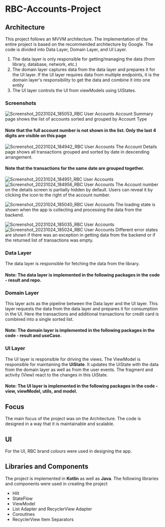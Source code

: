 # RBC-Accounts-Project

## Architecture
This project follows an MVVM architecture. The implementation of the entire project is based on the recommended architecture by Google. The code is divided into Data Layer, Domain Layer, and UI Layer.
1. The data layer is only responsible for getting/managing the data (from library, database, network, etc.)
2. The domain layer captures data from the data layer and prepares it for the UI layer. If the UI layer requires data from multiple endpoints, it is the domain layer's responsibility to get the data and combine it into one entity
3. The UI layer controls the UI from viewModels using UiStates.

### Screenshots
![Screenshot_20231024_185053_RBC User Accounts](https://github.com/piyushgarg0910/RBC-Accounts-Project/assets/11358861/dbb73122-aaf8-455d-8f5d-46ff6be2ebad)
Account Summary page shows the list of accounts sorted and grouped by Account Type
#### Note that the full account number is not shown in the list. Only the last 4 digits are visible on this page

![Screenshot_20231024_184942_RBC User Accounts](https://github.com/piyushgarg0910/RBC-Accounts-Project/assets/11358861/4d9eb5fb-c75a-4ddf-87d5-ebd183d1026a)
The Account Details page shows all transactions grouped and sorted by date in descending arrangement.
#### Note that the transactions for the same date are grouped together.

![Screenshot_20231024_184951_RBC User Accounts](https://github.com/piyushgarg0910/RBC-Accounts-Project/assets/11358861/e2c810e0-7490-4aed-a182-2fa6d77486d8)
![Screenshot_20231024_184956_RBC User Accounts](https://github.com/piyushgarg0910/RBC-Accounts-Project/assets/11358861/043087ca-c035-4744-b1bb-759ddb0c5e6d)
The Account number on the details screen is partially hidden by default. Users can reveal it by clicking the icon to the right of the account number.

![Screenshot_20231024_185040_RBC User Accounts](https://github.com/piyushgarg0910/RBC-Accounts-Project/assets/11358861/137deaeb-d1ef-49b1-b561-3459564464e9)
The loading state is shown when the app is collecting and processing the data from the backend.

![Screenshot_20231024_185035_RBC User Accounts](https://github.com/piyushgarg0910/RBC-Accounts-Project/assets/11358861/fb802057-04c5-45ba-9cba-6fa4a97372eb)
![Screenshot_20231024_185024_RBC User Accounts](https://github.com/piyushgarg0910/RBC-Accounts-Project/assets/11358861/8063e763-f860-4246-812c-0da6c8857097)
Different error states are shown if there was an exception in getting data from the backend or if the returned list of transactions was empty.

### Data Layer
The data layer is responsible for fetching the data from the library.

#### Note: The data layer is implemented in the following packages in the code - result and repo.

### Domain Layer
This layer acts as the pipeline between the Data layer and the UI layer. This layer requests the data from the data layer and prepares it for consumption in the UI. Here the transactions and additional transactions for credit card is combined into a single sorted list.

#### Note: The domain layer is implemented in the following packages in the code - result and useCase.

### UI Layer
The UI layer is responsible for driving the views. The ViewModel is responsible for maintaining the **UiState**. It updates the UiState with the data from the domain layer as well as from the user events. The fragment and activity (View) react to the changes in this UiState.

#### Note: The UI layer is implemented in the following packages in the code - view, viewModel, utils, and model.

## Focus
The main focus of the project was on the Architecture. The code is designed in a way that it is maintainable and scalable.

## UI
For the UI, RBC brand colours were used in designing the app. 

## Libraries and Components
The project is implemented in **Kotlin** as well as **Java**. The following libraries and components were used in creating the project
- Hilt
- StateFlow
- ViewModel
- List Adapter and RecyclerView Adapter
- Coroutines
- RecyclerView Item Separators
